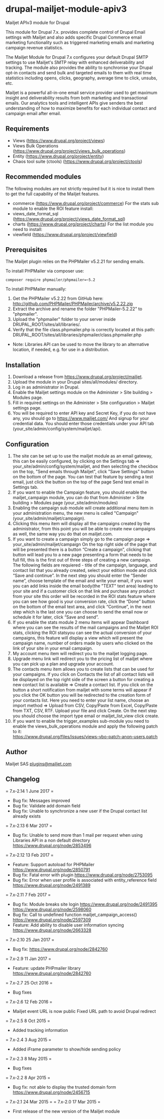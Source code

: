 drupal-mailjet-module-apiv3
===========================

Mailjet APIv3 module for Drupal

This module for Drupal 7.x. provides complete control of Drupal Email 
settings with Mailjet and also adds specific Drupal Commerce email marketing 
functionality such as triggered marketing emails and marketing campaign revenue statistics.

The Mailjet Module for Drupal 7.x configures your default Drupal SMTP 
settings to use Mailjet's SMTP relay with enhanced deliverability and 
tracking. The module also provides the ability to synchronise your Drupal 
opt-in contacts and send bulk and targeted emails to them with real time 
statistics including opens, clicks, geography, average time to click, unsubs, etc. 

Mailjet is a powerful all-in-one email service provider used to get maximum 
insight and deliverability results from both  marketing and transactional 
emails. Our analytics tools and intelligent APIs give senders the best 
understanding of how to maximize benefits for each individual contact and 
campaign email after email. 

Requirements
------------
  * Views (https://www.drupal.org/project/views)
  * Views Bulk Operations (https://www.drupal.org/project/views_bulk_operations)
  * Entity (https://www.drupal.org/project/entity)
  * Chaos tool suite (ctools) (https://www.drupal.org/project/ctools)

Recommended modules
-------------------
  The following modules are not strictly required but it is nice to install them to get 
  the full capability of the Mailjet features.
  * commerce (https://www.drupal.org/project/commerce)
  For the stats sub module to enable the ROI feature install:
  * views_date_format_sql (https://www.drupal.org/project/views_date_format_sql)
  * charts (https://www.drupal.org/project/charts)
  For the list module you need to install:
  * viewfield (https://www.drupal.org/project/viewfield)


Prerequisites
-------------

The Mailjet plugin relies on the PHPMailer v5.2.21 for sending emails.

To install PHPMailer via composer use:

```
composer require phpmailer/phpmailer=~5.2
```

To install PHPMailer manually:
1) Get the PHPMailer v5.2.22 from GitHub here:
http://github.com/PHPMailer/PHPMailer/archive/v5.2.22.zip
2) Extract the archive and rename the folder "PHPMailer-5.2.22" to "phpmailer".
3) Upload the "phpmailer" folder to your server inside
DRUPAL_ROOT/sites/all/libraries/.
4) Verify that the file class.phpmailer.php is correctly located at this
path: DRUPAL_ROOT/sites/all/libraries/phpmailer/class.phpmailer.php
* Note: Libraries API can be used to move the library to an alternative
location, if needed, e.g. for use in a distribution.

Installation
------------

1. Download a release from https://www.drupal.org/project/mailjet.
2. Upload the module in your Drupal sites/all/modules/ directory.
3. Log in as administrator in Drupal.
4. Enable the Mailjet settings module on the Administer > Site building > 
Modules page.
5. Fill in required settings on the Administer > Site configuration > Mailjet
 settings page.
6. You will be required to enter API key and Secret Key, if you do not have any, 
    you should go to https://www.mailjet.com/
    And signup for your credential data. You should enter those credentials 
    under your API tab (your_site/admin/config/system/mailjet/api). 

Configuration
-------------

1. The site can be set up to use the mailjet module as an email gateway, this
    can be easily configured, by clicking on the Settings tab => 
    your_site/admin/config/system/mailjet, and then selecting the checkbox on 
    the top, "Send emails through Mailjet", click "Save Settings" button on the 
    bottom of the page. 
    You can test that feature by sending a test email, just click the button on 
    the top of the page Send test email in Settings tab.
2. If you want to enable the Campaign feature, you should enable the 
    mailjet_campaign module, you can do that from Administer > Site building > 
    Modules page (your_site/admin/modules)
3.  Enabling the campaign sub module will create additional menu item in your
    administration menu, the new menu is called "Campaign" (your_site/admin/mailjet/campaign). 
4. Clicking this menu item will display all the campaigns created by the administrator, 
    from this point you will be able to create new campaigns as well, 
    the same way you do that on mailjet.com.
5. If you want to create a campaign simply go to the campaign page => 
your_site/admin/mailjet/campaign
    On the top right side of the page that will be presented there is a 
    button “Create a campaign”, clicking that button will lead you to a new 
    page presenting a form that needs to be full fill, 
    this is the first out of three steps of creating a new campaign. The 
    following fields are requiered - title of the campaign, language, and 
    contact list that you already created, select your edition mode and click
    “Save and continue”.
    In the next step you should enter the “Sender name”, choose template of 
    the email and write your email, 
    if you want you can add links inside the email body(the "TEXT" text area) 
    leading to your site and if a customer click on that link and purchase any product 
    from your site this order will be recorded in the ROI stats feature 
    where you can see how good is your conversion rate, click the “Done” 
    button on the bottom of 
    the email text area, and click “Continue”, in the next step which is the 
    last one you can choose 
    to send the email now or schedule it for later, click “Save and send”.
6.  If you enable the stats module 2 menu items will appear Dashboard where 
    you can see the results of the mail campaigns and the Mailjet ROI stats,
    clicking the ROI statsyou can see the actual conversion of your campaigns,
    this feature will display a view which will present the campaign name, 
    number of orders made by users who clicked on the link of your site in your email campaign.
7. My account menu item will redirect you to the mailjet logging page.
8. Upgrade menu link will redirect you to the pricing list of mailjet where 
    you can pick up a plan and upgrade your account.
9. The contacts menu item allows you to create lists that can be used for your campaigns.
    If you click on Contacts the list of all contact lists will be displayed on the top right 
    side of the screen a button for creating a new contact list is available => Create a contact list. 
    If you click on the button a short notification from mailjet with some terms will appear 
    if you click the OK button you will be redirected to the creation form of your contacts list. 
    Here you need to enter your list name, choose an import method => 
    Upload from CSV, Copy/Paste from Excel, Copy/Paste from TXT, CSV, RTF. 
    Upload your file and click Create. 
    On the next step you should choose the import type email or mailjet_list_view click create.
10. If you want to enable the trigger_examples sub-module you need to enable 
    the views_bulk_operations module and apply the following patch to it:  
    https://www.drupal.org/files/issues/views-vbo-patch-anon-users.patch
      
Author
------
Mailjet SAS
plugins@mailjet.com

Changelog
---------

= 7.x-2.14 1 June 2017 =
* Bug fix: Messages improved
* Bug fix: Validate add domain field
* Bug fix: Unable to synchronize a new user if the Drupal contact list already exists

= 7.x-2.13 6 Mar 2017 =
* Bug fix: Unable to send more than 1 mail per request when using Libraries API in a non default directory
https://www.drupal.org/node/2853496

= 7.x-2.12 13 Feb 2017 =
* Feature: Support autoload for PHPMailer
https://www.drupal.org/node/2850791
* Bug fix: Fatal error with plugin
https://www.drupal.org/node/2753095
* Bug fix: Error when user profile is associated with entity_reference field
https://www.drupal.org/node/2491389

= 7.x-2.11 7 Feb 2017 =
* Bug fix: Module breaks site login
https://www.drupal.org/node/2491395
https://www.drupal.org/node/2598060
* Bug fix: Call to undefined function mailjet_campaign_access()
https://www.drupal.org/node/2597309
* Feature: Add ability to disable user information syncing
https://www.drupal.org/node/2663328

= 7.x-2.10 25 Jan 2017 =
* Bug fix: https://www.drupal.org/node/2842760

= 7.x-2.9 11 Jan 2017 =
* Feature: update PHPmailer library
https://www.drupal.org/node/2842760

= 7.x-2.7 25 Oct 2016 =
* Bug fixes

= 7.x-2.6 12 Feb 2016 =
* Mailjet event URL is now public
Fixed URL path to avoid Drupal redirect

= 7.x-2.5 8 Oct 2015 =
* Added tracking information

= 7.x-2.4 3 Aug 2015 =
* Added iFrame parameter to show/hide sending policy

= 7.x-2.3 8 May 2015 =
* Bug fixes

= 7.x-2.2 8 Apr 2015 =
* Bug fix: not able to display the trusted domain form
https://www.drupal.org/node/2456715

= 7.x-2.1 24 Mar 2015 =
= 7.x-2.0 17 Mar 2015 =
* First release of the new version of the Mailjet module
